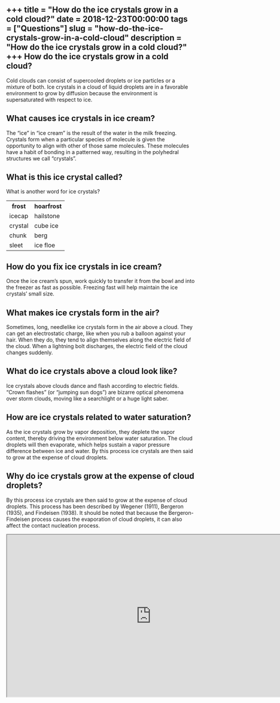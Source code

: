 +++
title = "How do the ice crystals grow in a cold cloud?"
date = 2018-12-23T00:00:00
tags = ["Questions"]
slug = "how-do-the-ice-crystals-grow-in-a-cold-cloud"
description = "How do the ice crystals grow in a cold cloud?"
+++
How do the ice crystals grow in a cold cloud?
---------------------------------------------

Cold clouds can consist of supercooled droplets or ice particles or a mixture of both. Ice crystals in a cloud of liquid droplets are in a favorable environment to grow by diffusion because the environment is supersaturated with respect to ice.

What causes ice crystals in ice cream?
--------------------------------------

The “ice” in “ice cream” is the result of the water in the milk freezing. Crystals form when a particular species of molecule is given the opportunity to align with other of those same molecules. These molecules have a habit of bonding in a patterned way, resulting in the polyhedral structures we call “crystals”.

What is this ice crystal called?
--------------------------------

What is another word for ice crystals?

<table><tr><th>frost</th><th>hoarfrost</th></tr><tr><td>icecap</td><td>hailstone</td></tr><tr><td>crystal</td><td>cube ice</td></tr><tr><td>chunk</td><td>berg</td></tr><tr><td>sleet</td><td>ice floe</td></tr></table>

How do you fix ice crystals in ice cream?
-----------------------------------------

Once the ice cream’s spun, work quickly to transfer it from the bowl and into the freezer as fast as possible. Freezing fast will help maintain the ice crystals’ small size.

What makes ice crystals form in the air?
----------------------------------------

Sometimes, long, needlelike ice crystals form in the air above a cloud. They can get an electrostatic charge, like when you rub a balloon against your hair. When they do, they tend to align themselves along the electric field of the cloud. When a lightning bolt discharges, the electric field of the cloud changes suddenly.

What do ice crystals above a cloud look like?
---------------------------------------------

Ice crystals above clouds dance and flash according to electric fields. “Crown flashes” (or “jumping sun dogs”) are bizarre optical phenomena over storm clouds, moving like a searchlight or a huge light saber.

How are ice crystals related to water saturation?
-------------------------------------------------

As the ice crystals grow by vapor deposition, they deplete the vapor content, thereby driving the environment below water saturation. The cloud droplets will then evaporate, which helps sustain a vapor pressure difference between ice and water. By this process ice crystals are then said to grow at the expense of cloud droplets.

Why do ice crystals grow at the expense of cloud droplets?
----------------------------------------------------------

By this process ice crystals are then said to grow at the expense of cloud droplets. This process has been described by Wegener (1911), Bergeron (1935), and Findeisen (1938). It should be noted that because the Bergeron-Findeisen process causes the evaporation of cloud droplets, it can also affect the contact nucleation process.

<iframe allow="accelerometer; autoplay; clipboard-write; encrypted-media; gyroscope; picture-in-picture" allowfullscreen="" class="__youtube_prefs__  epyt-is-override  no-lazyload" data-no-lazy="1" data-origheight="433" data-origwidth="770" data-skipgform_ajax_framebjll="" height="433" id="_ytid_75941" loading="lazy" src="https://www.youtube.com/embed/e2JMt_YJveM?enablejsapi=1&autoplay=0&cc_load_policy=0&cc_lang_pref=&iv_load_policy=1&loop=0&modestbranding=0&rel=1&fs=1&playsinline=0&autohide=2&theme=dark&color=red&controls=1&" title="YouTube player" width="770"></iframe>